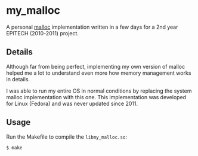 # my_malloc

A personal [malloc](http://unixhelp.ed.ac.uk/CGI/man-cgi?malloc+3) implementation written in a few days for a 2nd year EPITECH (2010-2011) project.

## Details

Although far from being perfect, implementing my own version of malloc helped me a lot to understand even more how memory management works in details.

I was able to run my entire OS in normal conditions by replacing the system malloc implementation with this one.
This implementation was developed for Linux (Fedora) and was never updated since 2011.

## Usage

Run the Makefile to compile the `libmy_malloc.so`:

```bash
$ make
```
